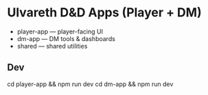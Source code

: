 # Ulvareth D&D Apps (Player + DM)

- player-app — player-facing UI
- dm-app — DM tools & dashboards
- shared — shared utilities

## Dev
cd player-app && npm run dev
cd dm-app && npm run dev
